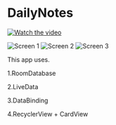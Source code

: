 # DailyNotes

[![Watch the video](https://i.imgur.com/vKb2F1B.png)](https://youtu.be/7gAj5lpgjmY)


![Screen 1](https://user-images.githubusercontent.com/39974969/82273955-30d21180-99c2-11ea-8a56-6f35df1c03e2.jpg)
![Screen 2](https://user-images.githubusercontent.com/39974969/82273963-33cd0200-99c2-11ea-9df0-9e7a7cd0e675.jpg)
![Screen 3](https://user-images.githubusercontent.com/39974969/82273969-3596c580-99c2-11ea-82b3-f3bf40b19d8f.jpg)


This app uses.


1.RoomDatabase


2.LiveData


3.DataBinding


4.RecyclerView + CardView


